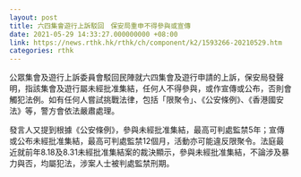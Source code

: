 ```yaml
---
layout: post
title: 六四集會遊行上訴駁回　保安局重申不得參與或宣傳
date: 2021-05-29 14:33:27.000000000 +08:00
link: https://news.rthk.hk/rthk/ch/component/k2/1593266-20210529.htm
categories: rthk
---
```


公眾集會及遊行上訴委員會駁回民陣就六四集會及遊行申請的上訴，保安局發聲明，指該集會及遊行屬未經批准集結，任何人不得參與，或作宣傳或公布，否則會觸犯法例。如有任何人嘗試挑戰法律，包括「限聚令」、《公安條例》、《香港國安法》等，警方會依法嚴肅處理。

發言人又提到根據《公安條例》，參與未經批准集結，最高可判處監禁5年；宣傳或公布未經批准集結，最高可判處監禁12個月，活動亦可能違反限聚令。法庭最近就前年8.18及8.31未經批准集結案的裁決顯示，參與未經批准集結，不論涉及暴力與否，均屬犯法，涉案人士被判處監禁刑期。
